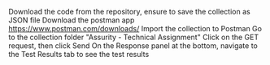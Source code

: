 Download the code from the repository, ensure to save the collection as JSON file
Download the postman app https://www.postman.com/downloads/
Import the collection to Postman
Go to the collection folder "Assurity - Technical Assignment"
Click on the GET request, then click Send
On the Response panel at the bottom, navigate to the Test Results tab to see the test results
